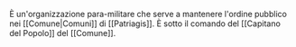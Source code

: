 È un'organizzazione para-militare che serve a mantenere l'ordine pubblico nei [[Comune|Comuni]] di [[Patriagis]]. È sotto il comando del [[Capitano del Popolo]] del [[Comune]].
